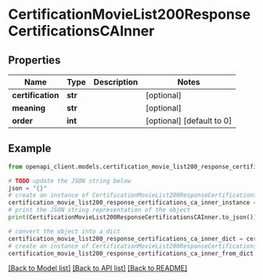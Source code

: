 # CertificationMovieList200ResponseCertificationsCAInner


## Properties

Name | Type | Description | Notes
------------ | ------------- | ------------- | -------------
**certification** | **str** |  | [optional] 
**meaning** | **str** |  | [optional] 
**order** | **int** |  | [optional] [default to 0]

## Example

```python
from openapi_client.models.certification_movie_list200_response_certifications_ca_inner import CertificationMovieList200ResponseCertificationsCAInner

# TODO update the JSON string below
json = "{}"
# create an instance of CertificationMovieList200ResponseCertificationsCAInner from a JSON string
certification_movie_list200_response_certifications_ca_inner_instance = CertificationMovieList200ResponseCertificationsCAInner.from_json(json)
# print the JSON string representation of the object
print(CertificationMovieList200ResponseCertificationsCAInner.to_json())

# convert the object into a dict
certification_movie_list200_response_certifications_ca_inner_dict = certification_movie_list200_response_certifications_ca_inner_instance.to_dict()
# create an instance of CertificationMovieList200ResponseCertificationsCAInner from a dict
certification_movie_list200_response_certifications_ca_inner_from_dict = CertificationMovieList200ResponseCertificationsCAInner.from_dict(certification_movie_list200_response_certifications_ca_inner_dict)
```
[[Back to Model list]](../README.md#documentation-for-models) [[Back to API list]](../README.md#documentation-for-api-endpoints) [[Back to README]](../README.md)


